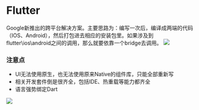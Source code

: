 # Flutter
Google新推出的跨平台解决方案。主要思路为：编写一次后，编译成两端的代码（IOS、Android），然后打包进去相应的安装包里。如果涉及到flutter\ios\android之间的调用，那么就要依靠一个bridge去调用。
![](https://images-cdn.shimo.im/6wMwEQJ0Z6EoJv1r/15374281049854.jpg!thumbnail)

### 注意点
- UI无法使用原生，也无法使用原来Native的组件库，只能全部重新写
- 相关开发套件倒是很齐全，包括IDE、热重载等能力都齐全
- 语言强势绑定Dart

![](https://images-cdn.shimo.im/ZDV92nWsWuYt8vqq/15374278943777.jpg!thumbnail)